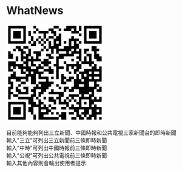 # WhatNews
![image](https://github.com/ny9950610/WhatNews/blob/main/QRcode.JPG)

目前能夠能夠列出三立新聞、中國時報和公共電視三家新聞台的即時新聞  
輸入"三立"可列出三立新聞前三條即時新聞  
輸入"中時"可列出中國時報前三條即時新聞  
輸入"公視"可列出公共電視前三條即時新聞  
輸入其他內容則會輸出使用者提示  
